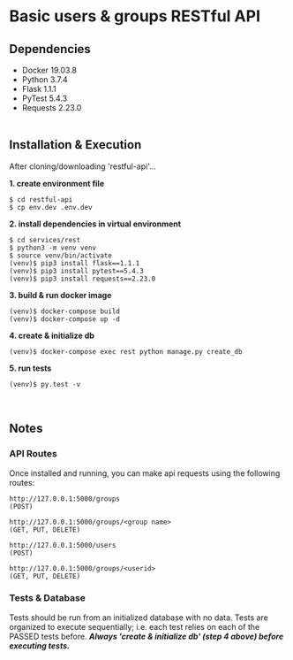 # Basic users & groups RESTful API

## Dependencies
  - Docker 19.03.8
  - Python 3.7.4
  - Flask 1.1.1
  - PyTest 5.4.3
  - Requests 2.23.0
<br /><br />

## Installation & Execution
After cloning/downloading 'restful-api'...
<br />

**1. create environment file**
```
$ cd restful-api
$ cp env.dev .env.dev
```

**2. install dependencies in virtual environment**
```
$ cd services/rest
$ python3 -m venv venv
$ source venv/bin/activate
(venv)$ pip3 install flask==1.1.1
(venv)$ pip3 install pytest==5.4.3
(venv)$ pip3 install requests==2.23.0
```

**3. build & run docker image**
```
(venv)$ docker-compose build
(venv)$ docker-compose up -d
```

**4. create & initialize db**
```
(venv)$ docker-compose exec rest python manage.py create_db
```

**5. run tests**
```
(venv)$ py.test -v
```
<br />

## Notes

### API Routes
Once installed and running, you can make api requests using the following routes:
<br />

```
http://127.0.0.1:5000/groups
(POST)

http://127.0.0.1:5000/groups/<group name>
(GET, PUT, DELETE)

http://127.0.0.1:5000/users
(POST)

http://127.0.0.1:5000/groups/<userid>
(GET, PUT, DELETE)
```

### Tests & Database
Tests should be run from an initialized database with no data. Tests are organized to execute sequentially; i.e. each test relies on each of the PASSED tests before. **_Always 'create & initialize db' (step 4 above) before executing tests._**
